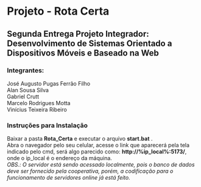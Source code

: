 # Projeto - Rota Certa 
## Segunda Entrega Projeto Integrador: Desenvolvimento de Sistemas Orientado a Dispositivos Móveis e Baseado na Web
### Integrantes:
José Augusto Pugas Ferrão Filho <br> Alan Sousa Silva <br> Gabriel Crutt <br> Marcelo Rodrigues Motta <br> Vinícius Teixeira Ribeiro <br>
### Instruções para Instalação
Baixar a pasta __Rota_Certa__ e executar o arquivo __start.bat__ .<br> Abra o navegador pelo seu celular, acesse o link que aparecerá pela tela indicado pelo cmd, será algo parecido como: **http://%ip_local%:5173/**, onde o ip_local é o endereço da máquina. <br>
_OBS.: O servidor está sendo acessado localmente, pois o banco de dados deve ser fornecido pela cooperativa, porém, a codificação para o funcionamento de servidores online já está feito._
